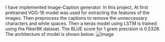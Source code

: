 I have implemented Image-Caption generator. In this project, At first pretrained VGG-16 model was used for extracting the features of the images. Then preprocess the captions to remove the unneccessary characters and white spaces. Then a keras model using LSTM is trained using the fliker8K dataset. The BLUE score for 1 gram precision is 0.5328.
The architecture of model is shown below:
 ![image](https://github.com/sanjoggaihre/Image-Caption-Generator/assets/43695490/9d78ed0d-c012-481e-aefb-3ed3b31efa4a)
